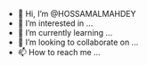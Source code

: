 - 👋 Hi, I’m @HOSSAMALMAHDEY
- 👀 I’m interested in ...
- 🌱 I’m currently learning ...
- 💞️ I’m looking to collaborate on ...
- 📫 How to reach me ...

<!---
HOSSAMALMAHDEY/HOSSAMALMAHDEY is a ✨ special ✨ repository because its `README.md` (this file) appears on your GitHub profile.
You can click the Preview link to take a look at your changes.
--->
